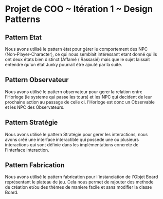 # Projet de COO ~ Itération 1 ~ Design Patterns

## Pattern Etat

Nous avons utilisé le pattern état pour gérer le comportement des NPC (Non-Player-Character), ce qui nous semblait intéressant etant donné qu'ils ont deux états bien distinct (Affamé / Rassasié) mais que le sujet laissait entendre qu'un état Junky pourrait être ajouté par la suite.

## Pattern Observateur

Nous avons utilisé le pattern observateur pour gerer la relation entre l'Horloge (le systeme qui passe les tours) et les NPC qui decident de leur prochaine action au passage de celle ci. l'Horloge est donc un Observable et les NPC des Observateurs.

## Pattern Stratégie

Nous avons utilisé le pattern Stratégie pour gerer les interactions, nous avons créé une interface interactible qui possede une ou plusieurs interactions qui sont définie dans les implémentations concrete de l'interface interaction.

## Pattern Fabrication

Nous avons utilisé le pattern fabrication pour l'instanciation de l'Objet Board représentant le plateau de jeu. Cela nous permet de rajouter des methode de création et/ou des thèmes de maniere facile et sans modifier la classe Board.